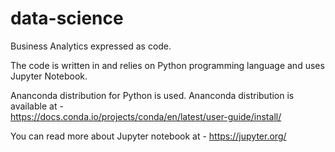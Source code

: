 # data-science
Business Analytics expressed as code.

The code is written in and relies on Python programming language and uses Jupyter Notebook.

Ananconda distribution for Python is used. Ananconda distribution is available at -  
https://docs.conda.io/projects/conda/en/latest/user-guide/install/

You can read more about Jupyter notebook at - 
https://jupyter.org/

